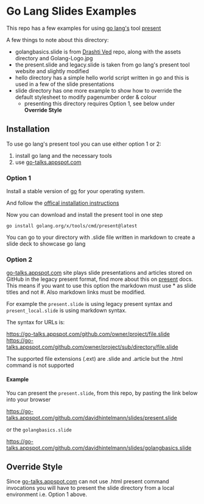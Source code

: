 # Go Lang Slides Examples

This repo has a few examples for using [go lang's](https://go.dev/) tool [present](https://pkg.go.dev/golang.org/x/tools/present)

A few things to note about this directory:
- golangbasics.slide is from [Drashti Ved](https://github.com/drashtived03/goslides) repo, along with the assets directory and Golang-Logo.jpg
- the present.slide and legacy.slide is taken from go lang's present tool website and slightly modified
- hello directory has a simple hello world script written in go and this is used in a few of the slide presentations
- slide directory has one more example to show how to override the default stylesheet to modify pagenumber order & colour
  - presenting this directory requires Option 1, see below under **Override Style**

## Installation

To use go lang's present tool you can use either option 1 or 2:
1. install go lang and the necessary tools 
2. use [go-talks.appspot.com](https://go-talks.appspot.com/)

### Option 1

Install a stable version of [go](https://go.dev/dl/) for your operating system.

And follow the [offical installation instructions](https://go.dev/doc/install)

Now you can download and install the present tool in one step

    go install golang.org/x/tools/cmd/present@latest

You can go to your directory with .slide file written in markdown to create a slide deck to showcase go lang

### Option 2

[go-talks.appspot.com](https://go-talks.appspot.com/) site plays slide presentations and articles stored on GitHub in the legacy present format, find more about this on [present](https://pkg.go.dev/golang.org/x/tools/present) docs. This means if you want to use this option the markdown must use * as slide titles and not #. Also markdown links must be modified.

For example the `present.slide` is using legacy present syntax and `present_local.slide` is using markdown syntax.

The syntax for URLs is:

   https://go-talks.appspot.com/github.com/owner/project/file.slide
   https://go-talks.appspot.com/github.com/owner/project/sub/directory/file.slide

The supported file extensions (.ext) are .slide and .article but the .html command is not supported

#### Example

You can present the `present.slide`, from this repo, by pasting the link below into your browser

  https://go-talks.appspot.com/github.com/davidhintelmann/slides/present.slide

or the `golangbasics.slide`

  https://go-talks.appspot.com/github.com/davidhintelmann/slides/golangbasics.slide

## Override Style

Since [go-talks.appspot.com](https://go-talks.appspot.com) can not use .html present command invocations you will have to present the slide directory from a local environment i.e. Option 1 above.